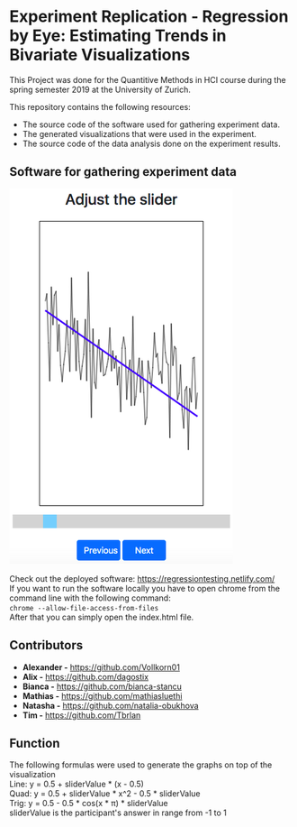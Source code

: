 # Experiment Replication - Regression by Eye: Estimating Trends in Bivariate Visualizations
This Project was done for the Quantitive Methods in HCI course during the spring semester 2019 at the University of Zurich.  

This repository contains the following resources:  
* The source code of the software used for gathering experiment data.
* The generated visualizations that were used in the experiment.
* The source code of the data analysis done on the experiment results.

## Software for gathering experiment data
![](https://github.com/mathiasluethi/ReplicationExperiment-RegressionByEye/blob/master/screenshot.PNG) 

Check out the deployed software: <https://regressiontesting.netlify.com/>  
If you want to run the software locally you have to open chrome from the command line with the following command:  
`chrome --allow-file-access-from-files`  
After that you can simply open the index.html file.  

## Contributors
* __Alexander -__ <https://github.com/Vollkorn01>
* __Alix -__ <https://github.com/dagostix>
* __Bianca -__ <https://github.com/bianca-stancu>
* __Mathias -__ <https://github.com/mathiasluethi>
* __Natasha -__ <https://github.com/natalia-obukhova>
* __Tim -__ <https://github.com/Tbrlan>

## Function  
The following formulas were used to generate the graphs on top of the visualization  
Line: y = 0.5 + sliderValue * (x - 0.5)  
Quad: y = 0.5 + sliderValue * x^2 - 0.5 * sliderValue  
Trig: y = 0.5 - 0.5 * cos(x * π) * sliderValue  
sliderValue is the participant's answer in range from -1 to 1
